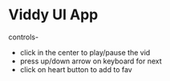 # Viddy UI App

controls- 
 - click in the center to play/pause the vid
 - press up/down arrow on keyboard for next
 - click on heart button to add to fav
